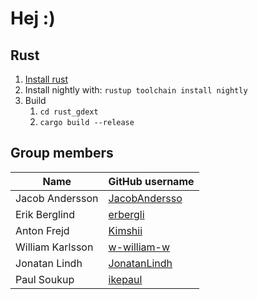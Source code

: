 # Hej :)

## Rust

1. [Install rust](https://www.rust-lang.org/tools/install)
2. Install nightly with: `rustup toolchain install nightly`
3. Build
   1. `cd rust_gdext`
   2. `cargo build --release`



## Group members
| Name | GitHub username |
| ------------- | ------------- |
| Jacob Andersson  | [JacobAndersso](https://github.com/JacobAndersso) |
| Erik Berglind | [erbergli](https://github.com/erbergli) |
| Anton Frejd | [Kimshii](https://github.com/Kimshii) |
| William Karlsson | [w-william-w](https://github.com/w-william-w) |
| Jonatan Lindh | [JonatanLindh](https://github.com/JonatanLindh) |
| Paul Soukup | [ikepaul](https://github.com/ikepaul) |
